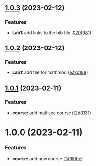 ## [1.0.3](https://github.com/BystrovGleb/mathmod/compare) (2023-02-12)


### Features

* **Lab1:** add links to the bib file ([020f981](https://github.com/BystrovGleb/mathmod/commit/020f981c27944a1b296cc1cc10b1b4ed4a70e20e))



## [1.0.2](https://github.com/BystrovGleb/mathmod/compare) (2023-02-12)


### Features

* **Lab1:** add file for mathmod ([e22c188](https://github.com/BystrovGleb/mathmod/commit/e22c188354648545862327f81771a72f54dd17fa))



## [1.0.1](https://github.com/BystrovGleb/mathmod/compare) (2023-02-11)


### Features

* **course:** add mathsec course ([f2d0131](https://github.com/BystrovGleb/mathmod/commit/f2d01318fcc33d871929302db473dd11a24005f4))



# 1.0.0 (2023-02-11)


### Features

* **course:** add new course ([1d6f00e](https://github.com/BystrovGleb/mathmod/commit/1d6f00e256f0c2af2c29f5116bdb8c99043506d6))




